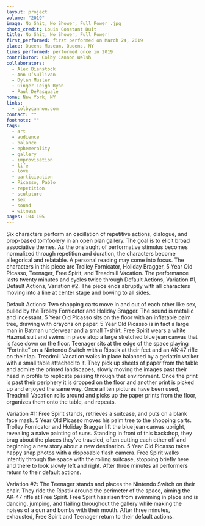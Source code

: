 ```yaml
---
layout: project
volume: "2019"
image: No_Shit,_No_Shower,_Full_Power_.jpg
photo_credit: Louis Constant Duit
title: No Shit, No Shower, Full Power!
first_performed: first performed on March 24, 2019
place: Queens Museum, Queens, NY
times_performed: performed once in 2019
contributor: Colby Cannon Welsh
collaborators:
  - Alex Bienstock
  - Ann O’Sullivan
  - Dylan Musler
  - Ginger Leigh Ryan
  - Paul DePasquale
home: New York, NY
links:
  - colbycannon.com
contact: ""
footnote: ""
tags:
  - art
  - audience
  - balance
  - ephemerality
  - gallery
  - improvisation
  - life
  - love
  - participation
  - Picasso, Pablo
  - repetition
  - sculpture
  - sex
  - sound
  - witness
pages: 104-105
---
```


Six characters perform an oscillation of repetitive actions, dialogue, and prop-based tomfoolery in an open plan gallery. The goal is to elicit broad associative themes. As the onslaught of performative stimulus becomes normalized through repetition and duration, the characters become allegorical and relatable. A personal reading may come into focus. The characters in this piece are Trolley Fornicator, Holiday Bragger, 5 Year Old Picasso, Teenager, Free Spirit, and Treadmill Vacation. The performance lasts twenty minutes and cycles twice through Default Actions, Variation #1, Default Actions, Variation #2. The piece ends abruptly with all characters moving into a line at center stage and bowing to all sides.

Default Actions: Two shopping carts move in and out of each other like sex, pulled by the Trolley Fornicator and Holiday Bragger. The sound is metallic and incessant. 5 Year Old Picasso sits on the floor with an inflatable palm tree, drawing with crayons on paper. 5 Year Old Picasso is in fact a large man in Batman underwear and a small T-shirt. Free Spirit wears a white Hazmat suit and swims in place atop a large stretched blue jean canvas that is face down on the floor. Teenager sits at the edge of the space playing “Fortnite” on a Nintendo Switch with a Ripstik at their feet and an AK-47 rifle on their lap. Treadmill Vacation walks in place balanced by a geriatric walker with a small table attached to it. They pick up sheets of paper from the table and admire the printed landscapes, slowly moving the images past their head in profile to replicate passing through that environment. Once the print is past their periphery it is dropped on the floor and another print is picked up and enjoyed the same way. Once all ten pictures have been used, Treadmill Vacation rolls around and picks up the paper prints from the floor, organizes them onto the table, and repeats.

Variation #1: Free Spirit stands, retrieves a suitcase, and puts on a blank face mask. 5 Year Old Picasso moves his palm tree to the shopping carts. Trolley Fornicator and Holiday Bragger lift the blue jean canvas upright, revealing a naive painting of suns. Standing in front of this backdrop, they brag about the places they’ve traveled, often cutting each other off and beginning a new story about a new destination. 5 Year Old Picasso takes happy snap photos with a disposable flash camera. Free Spirit walks intently through the space with the rolling suitcase, stopping briefly here and there to look slowly left and right. After three minutes all performers return to their default actions.

Variation #2: The Teenager stands and places the Nintendo Switch on their chair. They ride the Ripstik around the perimeter of the space, aiming the AK-47 rifle at Free Spirit. Free Spirit has risen from swimming in place and is dancing, jumping, and flailing throughout the gallery while making the noises of a gun and bombs with their mouth. After three minutes, exhausted, Free Spirit and Teenager return to their default actions.
